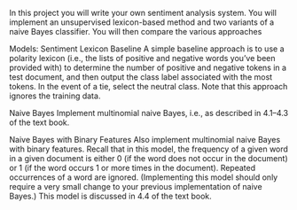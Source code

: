 In this project you will write your own sentiment analysis system. You will implement an unsupervised lexicon-based method and two variants of a naive Bayes classifier. You will then compare the various approaches

Models:
Sentiment Lexicon Baseline
A simple baseline approach is to use a polarity lexicon (i.e., the lists of positive and negative words you’ve been provided with) to determine the number of positive and negative tokens in a test document, and then output the class label associated with the most tokens. In the event of a tie, select the neutral class. Note that this approach ignores the training data.

Naive Bayes
Implement multinomial naive Bayes, i.e., as described in 4.1–4.3 of the text book.

Naive Bayes with Binary Features
Also implement multinomial naive Bayes with binary features. Recall that in this model, the frequency of a given word in a given document is either 0 (if the word does not occur in the document) or 1 (if the word occurs 1 or more times in the document). Repeated occurrences of a word are ignored. (Implementing this model should only require a very small change to your previous implementation of naive Bayes.) This model is discussed in 4.4 of the text book.



